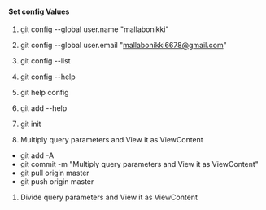 #### Set config Values 
 1. git config --global user.name "mallabonikki"
 2. git config --global user.email "mallabonikki6678@gmail.com"
 3. git config --list
 4. git config --help
 5. git help config
 6. git add --help
 
1. git init 

1. Multiply query parameters and View it as ViewContent 
 * git add -A
 * git commit -m "Multiply query parameters and View it as ViewContent"
 * git pull origin master
 * git push origin master

1. Divide query parameters and View it as ViewContent
